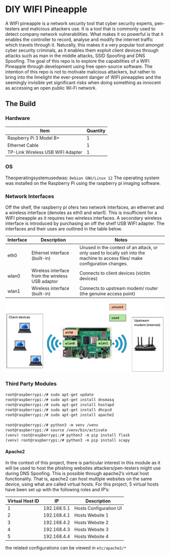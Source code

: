 # DIY WIFI Pineapple 

A WIFI pineapple is a network security tool that cyber security experts, pen-testers and malicious attackers use. It is a tool that is commonly used to detect company network vulnerabilities. What makes it so powerful is that it enables the controller to record, analyse and modify the internet traffic which travels through it. Naturally, this makes it a very popular tool amongst cyber security criminals, as it enables them exploit client devices through attacks such as man in the middle attacks, SSID Spoofing and DNS Spoofing. The goal of this repo is to explore the capabilities of a WIFI Pineapple through development using free open-source software. The intention of this repo is not to motivate malicious attackers, but rather to bring into the limelight the ever-present danger of WIFI pineapples and the seemingly invisible yet significant risks when doing something as innocent as accessing an open public Wi-Fi network.

## The Build 
### Hardware

| Item                              | Quantity |
|-----------------------------------|----------|
| Raspberry Pi 3 Model B+           | 1        |
| Ethernet Cable                    | 1        |
| TP-Link Wireless USB WIFI Adapter | 1        |

### OS
Theoperatingsystemusedwas: `Debian GNU/Linux 12`
The operating system was installed on the Raspberry Pi using the raspberry pi imaging software.

### Network Interfaces 
Off the shelf, the raspberry pi ofers two network interfaces, an ethernet and a wireless interface (denotes as eth0 and wlan1). This is insufficient for a WIFI pineapple as it requires two wireless interfaces. A secondary wireless interface is introduced by purchasing an off the shelf USB WIFI adapter. The interfaces and their uses are outlined in the table below.

| Interface | Description                                      | Notes                                                                                                                         |
|-----------|--------------------------------------------------|-------------------------------------------------------------------------------------------------------------------------------|
| eth0      | Ethernet interface (built-in)                    | Unused in the context of an attack, or only used to locally ssh into the machine to access files/ make configuration changes. |
| wlan0     | Wireless interface from the wireless USB adaptor | Connects to client devices (victim devices)                                                                                   |
| wlan1     | Wireless interface (built-in)                    | Connects to upstream modem/ router (the genuine access point)                                                                 |
 ![Network Interfaces](/img/interfaces.png)

 ### Third Party Modules 

```
root@raspberrypi:/# sudo apt-get update
root@raspberrypi:/# sudo apt-get install dnsmasq
root@raspberrypi:/# sudo apt-get install hostapd
root@raspberrypi:/# sudo apt-get install dhcpcd
root@raspberrypi:/# sudo apt-get install apache2

root@raspberrypi:/# python3 -m venv /venv
root@raspberrypi:/# source /venv/bin/activate
(venv) root@raspberrypi:/# python3 -m pip install flask
(venv) root@raspberrypi:/# python3 -m pip install scapy
```

#### Apache2 
In the context of this project, there is particular interest in this module as it will be used to host the phishing websites attackers/pen-testers might use during DNS Spoofing. This is possible through apache2’s virtual host functionality. That is, apache2 can host multiple websites on the same device, using what are called virtual hosts. For this project, 5 virtual hosts have been set up with the following roles and IP’s:

| Virtual Host ID | IP          | Description            |
|-----------------|-------------|------------------------|
| 1               | 192.168.5.1 | Hosts Configuration UI |
| 2               | 192.168.4.1 | Hosts Website 1        |
| 3               | 192.168.4.2 | Hosts Website 2        |
| 4               | 192.168.4.3 | Hosts Website 3        |
| 5               | 192.168.4.4 | Hosts Website 4        |

the related configurations can be viewed in `etc/apache2/*`
